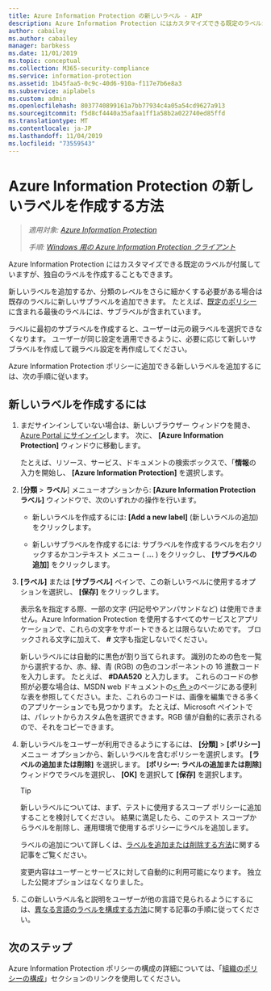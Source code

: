```yaml
---
title: Azure Information Protection の新しいラベル - AIP
description: Azure Information Protection にはカスタマイズできる既定のラベルが付属していますが、Information Protection バーに表示される独自のラベルを作成することもできます。
author: cabailey
ms.author: cabailey
manager: barbkess
ms.date: 11/01/2019
ms.topic: conceptual
ms.collection: M365-security-compliance
ms.service: information-protection
ms.assetid: 1b45faa5-0c9c-40d6-910a-f117e7b6e8a3
ms.subservice: aiplabels
ms.custom: admin
ms.openlocfilehash: 8037740899161a7bb77934c4a05a54cd9627a913
ms.sourcegitcommit: f5d8cf4440a35afaa1ff1a58b2a022740ed85ffd
ms.translationtype: MT
ms.contentlocale: ja-JP
ms.lasthandoff: 11/04/2019
ms.locfileid: "73559543"
---
```

# <a name="how-to-create-a-new-label-for-azure-information-protection"></a>Azure Information Protection の新しいラベルを作成する方法

>*適用対象: [Azure Information Protection](https://azure.microsoft.com/pricing/details/information-protection)*
>
> *手順: [Windows 用の Azure Information Protection クライアント](faqs.md#whats-the-difference-between-the-azure-information-protection-client-and-the-azure-information-protection-unified-labeling-client)*

Azure Information Protection にはカスタマイズできる既定のラベルが付属していますが、独自のラベルを作成することもできます。

新しいラベルを追加するか、分類のレベルをさらに細かくする必要がある場合は既存のラベルに新しいサブラベルを追加できます。 たとえば、[既定のポリシー](configure-policy-default.md)に含まれる最後のラベルには、サブラベルが含まれています。

ラベルに最初のサブラベルを作成すると、ユーザーは元の親ラベルを選択できなくなります。 ユーザーが同じ設定を適用できるように、必要に応じて新しいサブラベルを作成して親ラベル設定を再作成してください。

Azure Information Protection ポリシーに追加できる新しいラベルを追加するには、次の手順に従います。

## <a name="to-create-a-new-label"></a>新しいラベルを作成するには

1. まだサインインしていない場合は、新しいブラウザー ウィンドウを開き、[Azure Portal にサインイン](configure-policy.md#signing-in-to-the-azure-portal)します。 次に、 **[Azure Information Protection]** ウィンドウに移動します。
    
    たとえば、リソース、サービス、ドキュメントの検索ボックスで、「**情報**の入力を開始し、 **[Azure Information Protection]** を選択します。

2. [**分類** > **ラベル**] メニューオプションから: **[Azure Information Protection ラベル]** ウィンドウで、次のいずれかの操作を行います。
    
    - 新しいラベルを作成するには: **[Add a new label]** (新しいラベルの追加) をクリックします。
    
    - 新しいサブラベルを作成するには: サブラベルを作成するラベルを右クリックするかコンテキスト メニュー ( **...** ) をクリックし、 **[サブラベルの追加]** をクリックします。

3. **[ラベル]** または **[サブラベル]** ペインで、この新しいラベルに使用するオプションを選択し、 **[保存]** をクリックします。
    
    表示名を指定する際、一部の文字 (円記号やアンパサンドなど) は使用できません。Azure Information Protection を使用するすべてのサービスとアプリケーションで、これらの文字をサポートできるとは限らないためです。 ブロックされる文字に加えて、 **#** 文字も指定しないでください。    
    
    新しいラベルには自動的に黒色が割り当てられます。 識別のための色を一覧から選択するか、赤、緑、青 (RGB) の色のコンポーネントの 16 進数コードを入力します。 たとえば、 **#DAA520** と入力します。 これらのコードの参照が必要な場合は、MSDN web ドキュメントの[\< 色 >](https://developer.mozilla.org/docs/Web/CSS/color_value)のページにある便利な表を参照してください。また、これらのコードは、画像を編集できる多くのアプリケーションでも見つかります。 たとえば、Microsoft ペイントでは、パレットからカスタム色を選択できます。RGB 値が自動的に表示されるので、それをコピーできます。

4. 新しいラベルをユーザーが利用できるようにするには、 **[分類]**  >  **[ポリシー]** メニュー オプションから、新しいラベルを含むポリシーを選択します。 **[ラベルの追加または削除]** を選択します。 **[ポリシー: ラベルの追加または削除]** ウィンドウでラベルを選択し、 **[OK]** を選択して **[保存]** を選択します。
    
    >[!TIP]
    >新しいラベルについては、まず、テストに使用するスコープ ポリシーに追加することを検討してください。 結果に満足したら、このテスト スコープからラベルを削除し、運用環境で使用するポリシーにラベルを追加します。     
    
    ラベルの追加について詳しくは、[ラベルを追加または削除する方法](configure-policy-add-remove-label.md)に関する記事をご覧ください。
    
    変更内容はユーザーとサービスに対して自動的に利用可能になります。 独立した公開オプションはなくなりました。

5. この新しいラベル名と説明をユーザーが他の言語で見られるようにするには、[異なる言語のラベルを構成する方法](configure-policy-languages.md)に関する記事の手順に従ってください。 

## <a name="next-steps"></a>次のステップ

Azure Information Protection ポリシーの構成の詳細については、「[組織のポリシーの構成](configure-policy.md#configuring-your-organizations-policy)」セクションのリンクを使用してください。  


